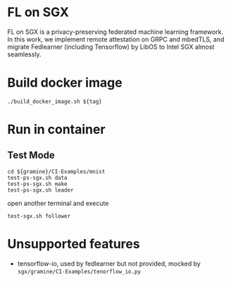 # FL on SGX

FL on SGX is a privacy-preserving federated machine learning framework. In this work, we implement remote attestation on GRPC and mbedTLS, and migrate Fedlearner (including Tensorflow) by LibOS to Intel SGX almost seamlessly.

# Build docker image

```
./build_docker_image.sh ${tag}
```

# Run in container

## Test Mode
```
cd ${gramine}/CI-Examples/mnist
test-ps-sgx.sh data
test-ps-sgx.sh make
test-ps-sgx.sh leader
```

open another terminal and execute
```
test-sgx.sh follower 
```

# Unsupported features

* tensorflow-io, used by fedlearner but not provided, mocked by `sgx/gramine/CI-Examples/tenorflow_io.py`
